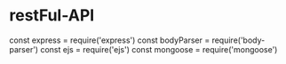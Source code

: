 # restFul-API



const express = require('express') 
const bodyParser = require('body-parser') 
const ejs = require('ejs') 
const mongoose = require('mongoose')
